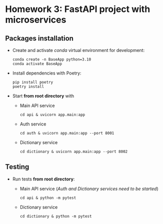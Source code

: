 Homework 3: FastAPI project with microservices
==========================

Packages installation
-------------------------------------------------------------------------------
- Create and activate *conda* virtual environment for development:

    ```
    conda create -n BaseApp python=3.10
    conda activate BaseApp
    ```

- Install dependencies with Poetry:

    ```
    pip install poetry
    poetry install
    ```

- Start **from root directory** with

  - Main API service

      ```
      cd api & uvicorn app.main:app
      ```
  
  - Auth service

      ```
      cd auth & uvicorn app.main:app --port 8001
      ```
    
  - Dictionary service

      ```
      cd dictionary & uvicorn app.main:app --port 8002
      ```

Testing
-------------------------------------------------------------------------------
- Run tests **from root directory**:

  - Main API service (*Auth and Dictionary services need to be started*)

      ```
      cd api & python -m pytest
      ```
    
  - Dictionary service

      ```
      cd dictionary & python -m pytest
      ```
